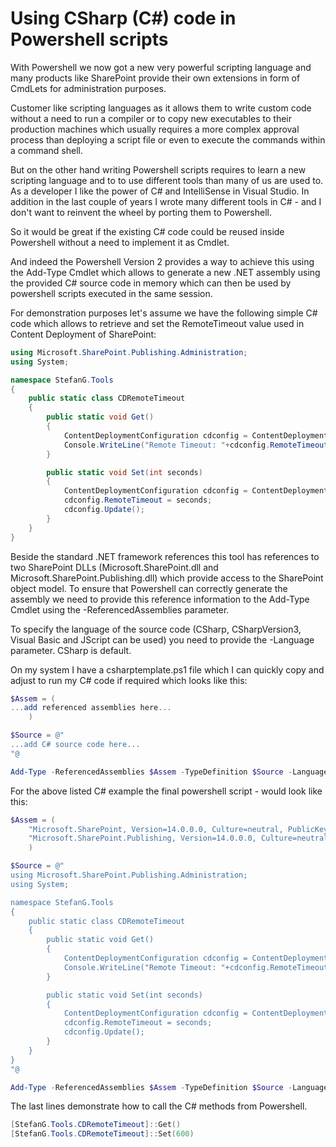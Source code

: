 Using CSharp (C#) code in Powershell scripts
============================================


With Powershell we now got a new very powerful scripting language and many products like SharePoint provide their own extensions in form of CmdLets for administration purposes.

Customer like scripting languages as it allows them to write custom code without a need to run a compiler or to copy new executables to their production machines which usually requires a more complex approval process than deploying a script file or even to execute the commands within a command shell.

But on the other hand writing Powershell scripts requires to learn a new scripting language and to to use different tools than many of us are used to. As a developer I like the power of C# and IntelliSense in Visual Studio. In addition in the last couple of years I wrote many different tools in C# - and I don't want to reinvent the wheel by porting them to Powershell.

So it would be great if the existing C# code could be reused inside Powershell without a need to implement it as Cmdlet.

And indeed the Powershell Version 2 provides a way to achieve this using the Add-Type Cmdlet which allows to generate a new .NET assembly using the provided C# source code in memory which can then be used by powershell scripts executed in the same session.

For demonstration purposes let's assume we have the following simple C# code which allows to retrieve and set the RemoteTimeout value used in Content Deployment of SharePoint:


```csharp
using Microsoft.SharePoint.Publishing.Administration;
using System;

namespace StefanG.Tools
{
    public static class CDRemoteTimeout
    {
        public static void Get()
        {
            ContentDeploymentConfiguration cdconfig = ContentDeploymentConfiguration.GetInstance();
            Console.WriteLine("Remote Timeout: "+cdconfig.RemoteTimeout);
        }

        public static void Set(int seconds)
        {
            ContentDeploymentConfiguration cdconfig = ContentDeploymentConfiguration.GetInstance();
            cdconfig.RemoteTimeout = seconds;
            cdconfig.Update();
        }
    }
}
```


Beside the standard .NET framework references this tool has references to two SharePoint DLLs (Microsoft.SharePoint.dll and Microsoft.SharePoint.Publishing.dll) which provide access to the SharePoint object model. To ensure that Powershell can correctly generate the assembly we need to provide this reference information to the Add-Type Cmdlet using the -ReferencedAssemblies parameter.

To specify the language of the source code (CSharp, CSharpVersion3, Visual Basic and JScript can be used) you need to provide the -Language parameter. CSharp is default.

On my system I have a csharptemplate.ps1 file which I can quickly copy and adjust to run my C# code if required which looks like this:

```powershell
$Assem = (
...add referenced assemblies here...
    )

$Source = @"
...add C# source code here...
"@

Add-Type -ReferencedAssemblies $Assem -TypeDefinition $Source -Language CSharp
```

For the above listed C# example the final powershell script - would look like this:

```powershell
$Assem = (
    "Microsoft.SharePoint, Version=14.0.0.0, Culture=neutral, PublicKeyToken=71e9bce111e9429c" ,
    "Microsoft.SharePoint.Publishing, Version=14.0.0.0, Culture=neutral, PublicKeyToken=71e9bce111e9429c"
    )

$Source = @"
using Microsoft.SharePoint.Publishing.Administration;
using System;

namespace StefanG.Tools
{
    public static class CDRemoteTimeout
    {
        public static void Get()
        {
            ContentDeploymentConfiguration cdconfig = ContentDeploymentConfiguration.GetInstance();
            Console.WriteLine("Remote Timeout: "+cdconfig.RemoteTimeout);
        }

        public static void Set(int seconds)
        {
            ContentDeploymentConfiguration cdconfig = ContentDeploymentConfiguration.GetInstance();
            cdconfig.RemoteTimeout = seconds;
            cdconfig.Update();
        }
    }
}
"@

Add-Type -ReferencedAssemblies $Assem -TypeDefinition $Source -Language CSharp
```

The last lines demonstrate how to call the C# methods from Powershell.

```powershell
[StefanG.Tools.CDRemoteTimeout]::Get()
[StefanG.Tools.CDRemoteTimeout]::Set(600)
```

